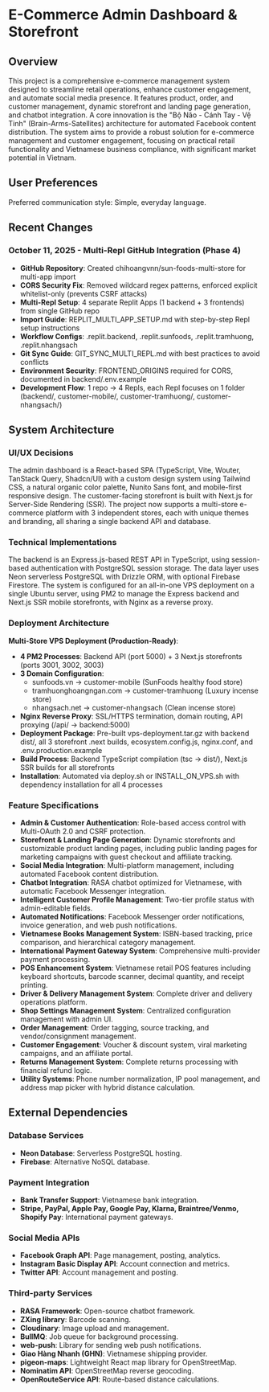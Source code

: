 # E-Commerce Admin Dashboard & Storefront

## Overview
This project is a comprehensive e-commerce management system designed to streamline retail operations, enhance customer engagement, and automate social media presence. It features product, order, and customer management, dynamic storefront and landing page generation, and chatbot integration. A core innovation is the "Bộ Não - Cánh Tay - Vệ Tinh" (Brain-Arms-Satellites) architecture for automated Facebook content distribution. The system aims to provide a robust solution for e-commerce management and customer engagement, focusing on practical retail functionality and Vietnamese business compliance, with significant market potential in Vietnam.

## User Preferences
Preferred communication style: Simple, everyday language.

## Recent Changes

### October 11, 2025 - Multi-Repl GitHub Integration (Phase 4)
- **GitHub Repository**: Created chihoangvnn/sun-foods-multi-store for multi-app import
- **CORS Security Fix**: Removed wildcard regex patterns, enforced explicit whitelist-only (prevents CSRF attacks)
- **Multi-Repl Setup**: 4 separate Replit Apps (1 backend + 3 frontends) from single GitHub repo
- **Import Guide**: REPLIT_MULTI_APP_SETUP.md with step-by-step Repl setup instructions
- **Workflow Configs**: .replit.backend, .replit.sunfoods, .replit.tramhuong, .replit.nhangsach
- **Git Sync Guide**: GIT_SYNC_MULTI_REPL.md with best practices to avoid conflicts
- **Environment Security**: FRONTEND_ORIGINS required for CORS, documented in backend/.env.example
- **Development Flow**: 1 repo → 4 Repls, each Repl focuses on 1 folder (backend/, customer-mobile/, customer-tramhuong/, customer-nhangsach/)

## System Architecture

### UI/UX Decisions
The admin dashboard is a React-based SPA (TypeScript, Vite, Wouter, TanStack Query, Shadcn/UI) with a custom design system using Tailwind CSS, a natural organic color palette, Nunito Sans font, and mobile-first responsive design. The customer-facing storefront is built with Next.js for Server-Side Rendering (SSR). The project now supports a multi-store e-commerce platform with 3 independent stores, each with unique themes and branding, all sharing a single backend API and database.

### Technical Implementations
The backend is an Express.js-based REST API in TypeScript, using session-based authentication with PostgreSQL session storage. The data layer uses Neon serverless PostgreSQL with Drizzle ORM, with optional Firebase Firestore. The system is configured for an all-in-one VPS deployment on a single Ubuntu server, using PM2 to manage the Express backend and Next.js SSR mobile storefronts, with Nginx as a reverse proxy.

### Deployment Architecture
**Multi-Store VPS Deployment (Production-Ready)**:
- **4 PM2 Processes**: Backend API (port 5000) + 3 Next.js storefronts (ports 3001, 3002, 3003)
- **3 Domain Configuration**: 
  - sunfoods.vn → customer-mobile (SunFoods healthy food store)
  - tramhuonghoangngan.com → customer-tramhuong (Luxury incense store)
  - nhangsach.net → customer-nhangsach (Clean incense store)
- **Nginx Reverse Proxy**: SSL/HTTPS termination, domain routing, API proxying (/api/ → backend:5000)
- **Deployment Package**: Pre-built vps-deployment.tar.gz with backend dist/, all 3 storefront .next builds, ecosystem.config.js, nginx.conf, and .env.production.example
- **Build Process**: Backend TypeScript compilation (tsc → dist/), Next.js SSR builds for all storefronts
- **Installation**: Automated via deploy.sh or INSTALL_ON_VPS.sh with dependency installation for all 4 processes

### Feature Specifications
- **Admin & Customer Authentication**: Role-based access control with Multi-OAuth 2.0 and CSRF protection.
- **Storefront & Landing Page Generation**: Dynamic storefronts and customizable product landing pages, including public landing pages for marketing campaigns with guest checkout and affiliate tracking.
- **Social Media Integration**: Multi-platform management, including automated Facebook content distribution.
- **Chatbot Integration**: RASA chatbot optimized for Vietnamese, with automatic Facebook Messenger integration.
- **Intelligent Customer Profile Management**: Two-tier profile status with admin-editable fields.
- **Automated Notifications**: Facebook Messenger order notifications, invoice generation, and web push notifications.
- **Vietnamese Books Management System**: ISBN-based tracking, price comparison, and hierarchical category management.
- **International Payment Gateway System**: Comprehensive multi-provider payment processing.
- **POS Enhancement System**: Vietnamese retail POS features including keyboard shortcuts, barcode scanner, decimal quantity, and receipt printing.
- **Driver & Delivery Management System**: Complete driver and delivery operations platform.
- **Shop Settings Management System**: Centralized configuration management with admin UI.
- **Order Management**: Order tagging, source tracking, and vendor/consignment management.
- **Customer Engagement**: Voucher & discount system, viral marketing campaigns, and an affiliate portal.
- **Returns Management System**: Complete returns processing with financial refund logic.
- **Utility Systems**: Phone number normalization, IP pool management, and address map picker with hybrid distance calculation.

## External Dependencies

### Database Services
- **Neon Database**: Serverless PostgreSQL hosting.
- **Firebase**: Alternative NoSQL database.

### Payment Integration
- **Bank Transfer Support**: Vietnamese bank integration.
- **Stripe, PayPal, Apple Pay, Google Pay, Klarna, Braintree/Venmo, Shopify Pay**: International payment gateways.

### Social Media APIs
- **Facebook Graph API**: Page management, posting, analytics.
- **Instagram Basic Display API**: Account connection and metrics.
- **Twitter API**: Account management and posting.

### Third-party Services
- **RASA Framework**: Open-source chatbot framework.
- **ZXing library**: Barcode scanning.
- **Cloudinary**: Image upload and management.
- **BullMQ**: Job queue for background processing.
- **web-push**: Library for sending web push notifications.
- **Giao Hàng Nhanh (GHN)**: Vietnamese shipping provider.
- **pigeon-maps**: Lightweight React map library for OpenStreetMap.
- **Nominatim API**: OpenStreetMap reverse geocoding.
- **OpenRouteService API**: Route-based distance calculations.